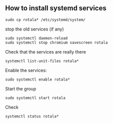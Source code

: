 ## How to install systemd services

	sudo cp rotala* /etc/systemd/system/

stop the old services (if any)

  	sudo systemctl daemon-reload
  	sudo systemctl stop chromium savescreen rotala


Check that the services are really there

	systemctl list-unit-files rotala*

Enable the services:

	sudo systemctl enable rotala*

Start the group

	sudo systemctl start rotala

Check 

	systemctl status rotala*




